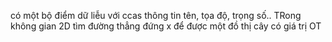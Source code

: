 có một bộ điểm dữ liễu với ccas thông tin tên, tọa độ, trọng số.. TRong không gian 2D tìm đường thẳng đứng x để được một đồ thị cây có giá trị OT
